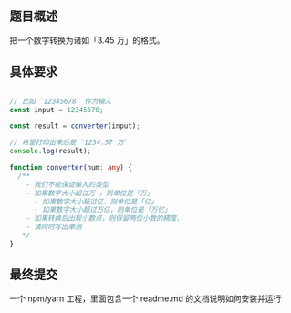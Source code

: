 ## 题目概述
把一个数字转换为诸如「3.45 万」的格式。

## 具体要求
```typescript

// 比如 `12345678` 作为输入
const input = 12345678;

const result = converter(input);

// 希望打印出来后是 `1234.57 万`
console.log(result);

function converter(num: any) {
  /**
    - 我们不能保证输入的类型
    - 如果数字大小超过万 ，则单位是「万」
      - 如果数字大小超过亿、则单位是「亿」
      - 如果数字大小超过万亿，则单位是「万亿」
    - 如果转换后出现小数点，则保留两位小数的精度，
    - 请同时写出单测
   */
}

```

## 最终提交
一个 npm/yarn 工程，里面包含一个 readme.md 的文档说明如何安装并运行
